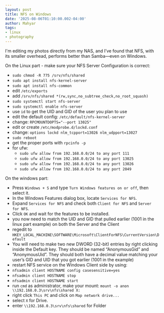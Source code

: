 ```yaml
---
layout: post
title: NFS on Windows
date: '2025-08-06T01:10:00.002-04:00'
author: Mahyar
tags:
- linux
- photography
---
```


I'm editing my photos directly from my NAS, and I’ve found that NFS, with its smaller overhead, performs better than Samba—even on Windows.

On the Linux part - make sure your NFS Server Configuration is correct:
- `sudo chmod -R 775 /srv/nfs/shared`
- `sudo apt install nfs-kernel-server`
- `sudo apt install nfs-common`
- edit `/etc/exports`
- add `/srv/nfs/shared *(rw,sync,no_subtree_check,no_root_squash)`
- `sudo systemctl start nfs-server`
- `sudo systemctl enable nfs-server`
- use `id` to get the UID and GID of the user you plan to use
- edit the default config: `/etc/default/nfs-kernel-server`
- change: `RPCMOUNTDOPTS="--port 13025"`
- edit or create `/etc/modprobe.d/lockd.conf`
- change: `options lockd nlm_tcpport=13026 nlm_udpport=13027`
- `sudo reboot`
- get the proper ports with `rpcinfo -p`
- for ufw:
    - `sudo ufw allow from 192.168.0.0/24 to any port 111`
    - `sudo ufw allow from 192.168.0.0/24 to any port 13025`
    - `sudo ufw allow from 192.168.0.0/24 to any port 13026`
    - `sudo ufw allow from 192.168.0.0/24 to any port 2049`

On the windows part:
- Press `Windows + S` and type `Turn Windows features on or off`, then select it.
- In the Windows Features dialog box, locate `Services for NFS`.
- Expand `Services for NFS` and check both `Client for NFS` and `Server for NFS`.
- Click `OK` and wait for the features to be installed.
- you now need to match the UID and GID that pulled earlier (1001 in the linux part example) on both the Server and the Client
- regedit to `HKEY_LOCAL_MACHINE\SOFTWARE\Microsoft\ClientForNFS\CurrentVersion\Default`
- You will need to make two new DWORD (32-bit) entries by right clicking inside the Default key. They should be named “AnonymousGid” and “AnonymousUid”. They should both have a decimal value matching your user’s GID and UID that you got earlier (1001 in the example)
- restart NFS service on the Windows Client side by using:
- `nfsadmin client HOSTNAME config casesensitive=yes`
- `nfsadmin client HOSTNAME stop`
- `nfsadmin client HOSTNAME start`
- run `cmd` as administrator, make your mount: `mount -o anon \\192.168.0.3\srv\nfs\shared X:`
- right click `This PC` and click on `Map network drive...`
- select `X` for Drive.
- enter `\\192.168.0.3\srv\nfs\shared` for Folder 
